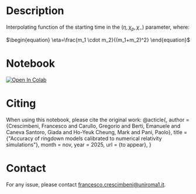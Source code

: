 # Description

Interpolating function of the starting time in the $(\eta,\chi_p,\chi_-)$ parameter, where:

$\begin{equation}
\eta=\frac{m_1 \cdot m_2}{(m_1+m_2)^2}
\end{equation}$

# Notebook
[![Open In Colab](https://colab.research.google.com/assets/colab-badge.svg)](
https://colab.research.google.com/github/francesco-crescimbeni/Interpolating-function-of-ringdown-starting-time/blob/main/t_start_eta_chip_chim_function_animated.ipynb)

# Citing
When using this notebook, please cite the original work:
    @acticle{,
    author       = {Crescimbeni, Francesco and Carullo, Gregorio and Berti, Emanuele and Caneva Santoro, Giada and Ho-Yeuk Cheung, Mark and Pani, Paolo},
    title        = {"Accuracy of ringdown models calibrated to numerical relativity simulations"},
    month        = nov,
    year         = 2025,
    url          = {to appear},
    }

# Contact
For any issue, please contact francesco.crescimbeni@uniroma1.it.
